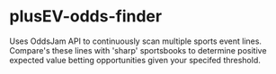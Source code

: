 # plusEV-odds-finder
Uses OddsJam API to continuously scan multiple sports event lines. Compare's these lines with 'sharp' sportsbooks to determine positive expected value betting opportunities given your specifed threshold.
